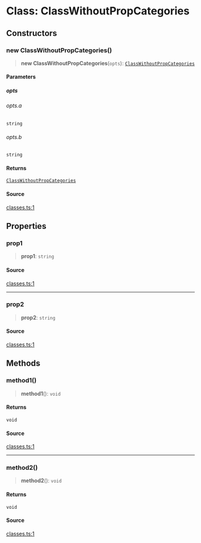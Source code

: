 # Class: ClassWithoutPropCategories

## Constructors

### new ClassWithoutPropCategories()

> **new ClassWithoutPropCategories**(`opts`): [`ClassWithoutPropCategories`](ClassWithoutPropCategories.md)

#### Parameters

##### opts

###### opts.a

`string`

###### opts.b

`string`

#### Returns

[`ClassWithoutPropCategories`](ClassWithoutPropCategories.md)

#### Source

[classes.ts:1](http://source-url)

## Properties

### prop1

> **prop1**: `string`

#### Source

[classes.ts:1](http://source-url)

***

### prop2

> **prop2**: `string`

#### Source

[classes.ts:1](http://source-url)

## Methods

### method1()

> **method1**(): `void`

#### Returns

`void`

#### Source

[classes.ts:1](http://source-url)

***

### method2()

> **method2**(): `void`

#### Returns

`void`

#### Source

[classes.ts:1](http://source-url)
